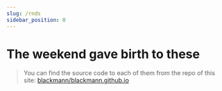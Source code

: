 ```yaml
---
slug: /rnds
sidebar_position: 0
---
```


# The weekend gave birth to these



> You can find the source code to each of them from the repo of this
site: [blackmann/blackmann.github.io](https://github.com/blackmann/blackmann.github.io)
